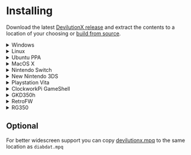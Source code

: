 # Installing

Download the latest [DevilutionX release](https://github.com/diasurgical/devilutionX/releases) and extract the contents to a location of your choosing or [build from source](./docs/building.md).

<details><summary>Windows</summary>

- Copy `diabdat.mpq` from your CD or GoG installation (or [extract it from the GoG installer](https://github.com/diasurgical/devilutionX/wiki/Extracting-the-.MPQs-from-the-GoG-installer)) to the  folder containing the DevilutionX executable or to the data folder. The data folder path may differ, but will normally be `%AppData%\diasurgical\devilution`
- To run the Hellfire expansion of Diablo you will need to copy `hellfire.mpq`, `hfmonk.mpq`, `hfmusic.mpq`, `hfvoice.mpq` into the same location as diabdat.mpq.
- Run `.\devilutionx.exe`

</details>

<details><summary>Linux</summary>

- Copy `diabdat.mpq` from your CD or GoG installation (or [extract it from the GoG installer](https://github.com/diasurgical/devilutionX/wiki/Extracting-the-.MPQs-from-the-GoG-installer)) to the  folder containing the DevilutionX executable or to the data folder. The data folder path may differ depending on distro, version and security settings, but will normally be  `~/.local/share/diasurgical/devilution/`
- To run the Hellfire expansion of Diablo you will need to copy `hellfire.mpq`, `hfmonk.mpq`, `hfmusic.mpq`, `hfvoice.mpq` into the same location as diabdat.mpq.
- Install [SDL2](https://www.libsdl.org/download-2.0.php), [SDL2_mixer](https://www.libsdl.org/projects/SDL_mixer/) and [SDL2_ttf](https://www.libsdl.org/projects/SDL_ttf/):
  - Ubuntu/Debian/Rasbian `sudo apt install libsdl2-2.0-0 libsdl2-ttf-2.0-0 libsdl2-mixer-2.0-0`
  - Fedora `sudo dnf install SDL2 SDL2_ttf SDL2_mixer`
- Run `./devilutionx`

</details>

<details><summary>Ubuntu PPA</summary>

- Add [DevilutionX stable](https://launchpad.net/~devilutionx/+archive/ubuntu/stable) or [DevilutionX git](https://launchpad.net/~devilutionx/+archive/ubuntu/dev) PPA repository

```bash
sudo add-apt-repository ppa:devilutionx/stable
sudo add-apt-repository ppa:devilutionx/dev
```

- Install DeviliutionX

```bash
sudo apt update
sudo apt install devilutionx
```

- Copy `diabdat.mpq` from your CD or GoG installation (or [extract it from the GoG installer](https://github.com/diasurgical/devilutionX/wiki/Extracting-the-.MPQs-from-the-GoG-installer)) to `~/.local/share/diasurgical/devilution/`
- To run the Hellfire expansion of Diablo you will need to copy `hellfire.mpq`, `hfmonk.mpq`, `hfmusic.mpq`, `hfvoice.mpq` into the same location as diabdat.mpq.
- Run DevilutionX or DevilutionX Hellfire from menu to start game

</details>

<details><summary>MacOS X</summary>

- Copy `diabdat.mpq` from your CD or GoG installation (or [extract it from the GoG installer](https://github.com/diasurgical/devilutionX/wiki/Extracting-the-.MPQs-from-the-GoG-installer)) to the  folder containing the DevilutionX executable or to the data folder. The data folder path may differ, but will normally be `~/Library/Application Support/diasurgical/devilution`
- To run the Hellfire expansion of Diablo you will need to copy `hellfire.mpq`, `hfmonk.mpq`, `hfmusic.mpq`, `hfvoice.mpq` into the same location as diabdat.mpq.
- Run `./devilutionx`

</details>

<details><summary>Nintendo Switch</summary>

- Copy `devilutionx.nro` and `CharisSILB.ttf` in into `/switch/devilutionx`
- Copy `diabdat.mpq` from your CD or GoG installation (or [extract it from the GoG installer](https://github.com/diasurgical/devilutionX/wiki/Extracting-the-.MPQs-from-the-GoG-installer)) to `/switch/devilutionx`.
- To run the Hellfire expansion of Diablo you will need to copy `hellfire.mpq`, `hfmonk.mpq`, `hfmusic.mpq`, `hfvoice.mpq` into the same location as diabdat.mpq.
- Launch `devilutionx.nro`. Hold R on any installed game and launch it. Do not use album to launch, if you use album, the homebrew will only have a small amount memory available, and the touch keyboard won't work. This is true for all homebrew, not just DevilutionX.

</details>

<details><summary>New Nintendo 3DS</summary>

<details><summary>.3dsx installation</summary>

- Copy `devilutionx.3dsx` into `sd:/3ds/devilutionx/`.
- Copy `diabdat.mpq` from your CD or GoG installation (or [extract it from the GoG installer](https://github.com/diasurgical/devilutionX/wiki/Extracting-the-.MPQs-from-the-GoG-installer)) to `sd:/3ds/devilutionx/`.
- To run the Hellfire expansion of Diablo you will need to copy `hellfire.mpq`, `hfmonk.mpq`, `hfmusic.mpq`, `hfvoice.mpq` into the same location as diabdat.mpq.
- Launch `devilutionx.3dsx` with the [Homebrew Launcher](https://github.com/fincs/new-hbmenu).
  - *Note:* When the Hellfire .mpqs are installed you can still launch regular Diablo by passing `--diablo` to `devilutionx.3dsx`.

</details>

<details><summary>.cia installation</summary>

- Copy `devilutionx.cia` to your SD card and install with a title manager, e.g. [FBI](https://github.com/Steveice10/FBI). `devilutionx.cia` can be removed after being installed.
- Copy `diabdat.mpq` from your CD or GoG installation (or [extract it from the GoG installer](https://github.com/diasurgical/devilutionX/wiki/Extracting-the-.MPQs-from-the-GoG-installer)) to `sd:/3ds/devilutionx/`.
- To run the Hellfire expansion of Diablo you will need to copy `hellfire.mpq`, `hfmonk.mpq`, `hfmusic.mpq`, `hfvoice.mpq` into the same location as diabdat.mpq.
- Launch Diablo from your 3DS Homemenu.

</details>

</details>

<details><summary>Playstation Vita</summary>

 - Install devilutionx.vpk
 - Copy `diabdat.mpq` from your CD or GoG installation (or [extract it from the GoG installer](https://github.com/diasurgical/devilutionX/wiki/Extracting-the-.MPQs-from-the-GoG-installer)) to `ux0:/data/diasurgical/devilution/`.
- To run the Hellfire expansion of Diablo you will need to copy `hellfire.mpq`, `hfmonk.mpq`, `hfmusic.mpq`, `hfvoice.mpq` into the same location as diabdat.mpq.

</details>

<details><summary>ClockworkPi GameShell</summary>

- Copy the `__init__.py` to a newly created folder under /home/cpi/apps/Menu and run it from the menu. The folder then symbolizes the devilutionX icon.
- From this menu, you can press 'X' to clone the git repository for devilutionX and compile the code. Dependencies are installed automatically (cmake and SDL development packages).
- Once installed, 'X' pulls the updated code and does the compiling. Note that any changes made locally to the source are reverted before pulling.
- When the compile is finished, copy `diabdat.mpq` from your CD or GoG installation (or [extract it from the GoG installer](https://github.com/diasurgical/devilutionX/wiki/Extracting-the-.MPQs-from-the-GoG-installer)) to `/home/cpi/.local/share/diasurgical/devilution/`
- To run the Hellfire expansion of Diablo you will need to copy `hellfire.mpq`, `hfmonk.mpq`, `hfmusic.mpq`, `hfvoice.mpq` into the same location as diabdat.mpq.
- You can now play the game from the same icon.

</details>

<details><summary>GKD350h</summary>

- Copy [devilutionx-gkd350h.opk](https://github.com/diasurgical/devilutionX/releases/latest/download/devilutionx-gkd350h.opk) to `/media/data/apps` or `/media/sdcard/apps/`.
- Copy `diabdat.mpq` from your CD or GoG installation (or [extract it from the GoG installer](https://github.com/diasurgical/devilutionX/wiki/Extracting-the-.MPQs-from-the-GoG-installer)) to `/usr/local/home/.local/share/diasurgical/devilution/diabdat.mpq`
- To run the Hellfire expansion of Diablo you will need to copy `hellfire.mpq`, `hfmonk.mpq`, `hfmusic.mpq`, `hfvoice.mpq` into the same location as diabdat.mpq.

</details>

<details><summary>RetroFW</summary>

**Requires RetroFW 2.0+.**

-  Copy [devilutionx-retrofw.opk](https://github.com/diasurgical/devilutionX/releases/latest/download/devilutionx-retrofw.opk) to the apps directory.
- Copy `diabdat.mpq` from your CD or GoG installation (or [extract it from the GoG installer](https://github.com/diasurgical/devilutionX/wiki/Extracting-the-.MPQs-from-the-GoG-installer))  to `~/.local/share/diasurgical/devilution`
- To run the Hellfire expansion of Diablo you will need to copy `hellfire.mpq`, `hfmonk.mpq`, `hfmusic.mpq`, `hfvoice.mpq` into the same location as diabdat.mpq.

`~` is your home directory, `/home/retrofw` by default.

</details>

<details><summary>RG350</summary>

**Requires firmware v1.5+**

- Copy [devilutionx-rg350.opk](https://github.com/diasurgical/devilutionX/releases/latest/download/devilutionx-rg350.opk) to `/media/sdcard/APPS/`.
- Copy `diabdat.mpq` from your CD or GoG installation (or [extract it from the GoG installer](https://github.com/diasurgical/devilutionX/wiki/Extracting-the-.MPQs-from-the-GoG-installer))  to `/media/home/.local/share/diasurgical/devilution/diabdat.mpq`
- To run the Hellfire expansion of Diablo you will need to copy `hellfire.mpq`, `hfmonk.mpq`, `hfmusic.mpq`, `hfvoice.mpq` into the same location as diabdat.mpq.
- 
   **NOTE:** You can copy `diabdat.mpq` to sdcard instead and create a symlink at the expected location. To do this, SSH into your RG350 and run:

   ~~~bash
   ln -sf /media/sdcard/<path_to_diabdat.mpq> /media/home/.local/share/diasurgical/devilution/diabdat.mpq
   ~~~

</details>

## Optional

For better widescreen support you can copy [devilutionx.mpq](https://github.com/diasurgical/devilutionX/raw/master/Packaging/resources/devilutionx.mpq) to the same location as `diabdat.mpq`
